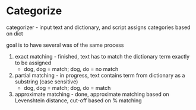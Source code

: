 # Categorize
categorizer - input text and dictionary, and script assigns categories based on dict

goal is to have several was of the same process

1) exact matching - finished, text has to match the dictionary term exactly to be assigned 
     - dog, dog = match; dog, do = no match
2) partial matching - in progress, text contains term from dictionary as a substring (case sensitive)
     - dog, dog = match; dog, do = match
3) approximate matching - done, approximate matching based on Levenshtein distance, cut-off based on % matching
